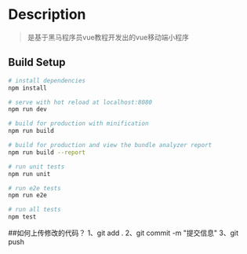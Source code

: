 # Description

> 是基于黑马程序员vue教程开发出的vue移动端小程序

## Build Setup

``` bash
# install dependencies
npm install

# serve with hot reload at localhost:8080
npm run dev

# build for production with minification
npm run build

# build for production and view the bundle analyzer report
npm run build --report

# run unit tests
npm run unit

# run e2e tests
npm run e2e

# run all tests
npm test
```

##如何上传修改的代码？
1、git add .
2、git commit  -m "提交信息"
3、git push